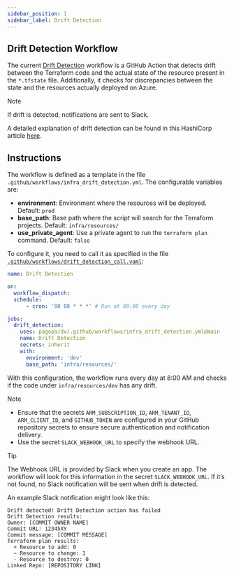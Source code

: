 ```yaml
---
sidebar_position: 1
sidebar_label: Drift Detection
---
```


## Drift Detection Workflow

The current [Drift Detection](https://github.com/pagopa/dx/blob/main/.github/workflows/infra_drift_detection.yml) workflow is a GitHub Action that detects drift between the Terraform code and the actual state of the resource present in the `*.tfstate` file. Additionally, it checks for discrepancies between the state and the resources actually deployed on Azure.

> [!NOTE]
> If drift is detected, notifications are sent to Slack.

A detailed explanation of drift detection can be found in this HashiCorp article [here](https://www.hashicorp.com/blog/detecting-and-resolving-terraform-drift).

## Instructions

The workflow is defined as a template in the file `.github/workflows/infra_drift_detection.yml`. The configurable variables are:

- **environment**: Environment where the resources will be deployed. Default: `prod`
- **base_path**: Base path where the script will search for the Terraform projects. Default: `infra/resources/`
- **use_private_agent**: Use a private agent to run the `terraform plan` command. Default: `false`

To configure it, you need to call it as specified in the file [`.github/workflows/drift_detection_call.yaml`](https://github.com/pagopa/dx/blob/main/.github/workflows/drift_detection_call.yaml):

```yaml
name: Drift Detection

on:
  workflow_dispatch:
  schedule:
      - cron: '00 08 * * *' # Run at 08:00 every day

jobs:
  drift_detection:
    uses: pagopa/dx/.github/workflows/infra_drift_detection.yml@main
    name: Drift Detection
    secrets: inherit
    with:
      environment: 'dev'
      base_path: 'infra/resources/'
```

With this configuration, the workflow runs every day at 8:00 AM and checks if the code under `infra/resources/dev` has any drift.

> [!NOTE]
> - Ensure that the secrets `ARM_SUBSCRIPTION_ID`, `ARM_TENANT_ID`, `ARM_CLIENT_ID`, and `GITHUB_TOKEN` are configured in your GitHub repository secrets to ensure secure authentication and notification delivery.
> - Use the secret `SLACK_WEBHOOK_URL` to specify the webhook URL.

> [!TIP]
> The Webhook URL is provided by Slack when you create an app. The workflow will look for this information in the secret `SLACK_WEBHOOK_URL`. If it’s not found, no Slack notification will be sent when drift is detected.

An example Slack notification might look like this:

    Drift detected! Drift Detection action has failed
    Drift Detection results:
    Owner: [COMMIT OWNER NAME]
    Commit URL: 12345XY
    Commit message: [COMMIT MESSAGE]
    Terraform plan results:
      + Resource to add: 0
      ~ Resource to change: 1
      - Resource to destroy: 0
    Linked Repo: [REPOSITORY LINK]